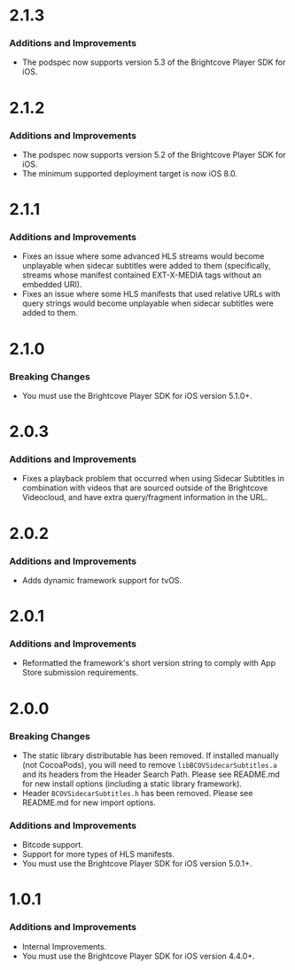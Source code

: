 # 2.1.3
### Additions and Improvements
* The podspec now supports version 5.3 of the Brightcove Player SDK for iOS.

# 2.1.2
### Additions and Improvements
* The podspec now supports version 5.2 of the Brightcove Player SDK for iOS.
* The minimum supported deployment target is now iOS 8.0.

# 2.1.1
### Additions and Improvements
* Fixes an issue where some advanced HLS streams would become unplayable when sidecar subtitles were added to them (specifically, streams whose manifest contained EXT-X-MEDIA tags without an embedded URI).
* Fixes an issue where some HLS manifests that used relative URLs with query strings would become unplayable when sidecar subtitles were added to them.

# 2.1.0
### Breaking Changes
* You must use the Brightcove Player SDK for iOS version 5.1.0+.

# 2.0.3
### Additions and Improvements
* Fixes a playback problem that occurred when using Sidecar Subtitles in combination with videos that are sourced outside of the Brightcove Videocloud, and have extra query/fragment information in the URL.

# 2.0.2
### Additions and Improvements
* Adds dynamic framework support for tvOS.

# 2.0.1
### Additions and Improvements
* Reformatted the framework's short version string to comply with App Store submission requirements.


# 2.0.0
### Breaking Changes
* The static library distributable has been removed. If installed manually (not CocoaPods), you will need to remove `libBCOVSidecarSubtitles.a` and its headers from the Header Search Path. Please see README.md for new install options (including a static library framework).
* Header `BCOVSidecarSubtitles.h` has been removed. Please see README.md for new import options.


### Additions and Improvements
* Bitcode support.
* Support for more types of HLS manifests.
* You must use the Brightcove Player SDK for iOS version 5.0.1+.

# 1.0.1
### Additions and Improvements
* Internal Improvements.
* You must use the Brightcove Player SDK for iOS version 4.4.0+.
#